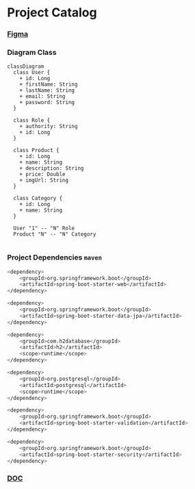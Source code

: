 # Project Catalog

### [Figma](https://www.figma.com/file/cNa2l3TqZXxbU6NBDPruNw/BDS-DSCatalog?type=design&node-id=0-1&mode=design&t=JHiW79Xzrq3d9jxf-0)

### Diagram Class
```mermaid
classDiagram
  class User {
    + id: Long
    + firstName: String
    + lastName: String
    + email: String
    + password: String
  }

  class Role {
    + authority: String
    + id: Long
  }

  class Product {
    + id: Long
    + name: String
    + description: String
    + price: Double
    + imgUrl: String
  }

  class Category {
    + id: Long
    + name: String
  }

  User "1" -- "N" Role
  Product "N" -- "N" Category


```

### Project Dependencies `maven`
```bash
<dependency>
	<groupId>org.springframework.boot</groupId>
	<artifactId>spring-boot-starter-web</artifactId>
</dependency>

<dependency>
	<groupId>org.springframework.boot</groupId>
	<artifactId>spring-boot-starter-data-jpa</artifactId>
</dependency>

<dependency>
	<groupId>com.h2database</groupId>
	<artifactId>h2</artifactId>
	<scope>runtime</scope>
</dependency>

<dependency>
	<groupId>org.postgresql</groupId>
	<artifactId>postgresql</artifactId>
	<scope>runtime</scope>
</dependency>

<dependency>
	<groupId>org.springframework.boot</groupId>
	<artifactId>spring-boot-starter-validation</artifactId>
</dependency>

<dependency>
	<groupId>org.springframework.boot</groupId>
	<artifactId>spring-boot-starter-security</artifactId>
</dependency>
```

### [DOC](https://github.com/devsuperior/dscatalog-resources/tree/master/backend)
